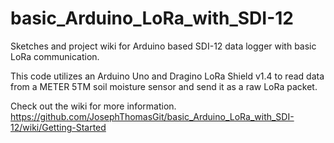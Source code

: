 # basic_Arduino_LoRa_with_SDI-12
Sketches and project wiki for Arduino based SDI-12 data logger with basic LoRa communication.

This code utilizes an Arduino Uno and Dragino LoRa Shield v1.4 to read data from a METER 5TM soil moisture sensor and send it as a raw LoRa packet.

Check out the wiki for more information. <https://github.com/JosephThomasGit/basic_Arduino_LoRa_with_SDI-12/wiki/Getting-Started>
